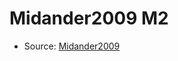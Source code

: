 <a name="material" />

# Midander2009 M2
<script type="application/ld+json">
  {
    "@context": "https://schema.org/",
    "@type": "ChemicalSubstance",
    "http://purl.org/dc/terms/conformsTo":
      {
        "@type": "CreativeWork",
        "@id": "https://bioschemas.org/profiles/ChemicalSubstance/0.4-RELEASE/"
      },
    "@id": "https://egonw.github.io/nanowiki/nanowiki434.html#material",
    "name": "Midander2009 M2",
    "sameAs": "http://127.0.0.1/mediawiki/index.php/Special:URIResolver/Midander2009_M2"
  }
</script>


* Source: [Midander2009](http://127.0.0.1/mediawiki/index.php/Special:URIResolver/Midander2009)
